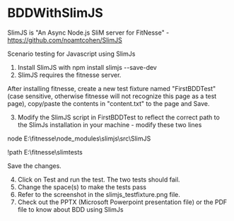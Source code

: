 # BDDWithSlimJS
SlimJS is "An Async Node.js SliM server for FitNesse" - https://github.com/noamtcohen/SlimJS

Scenario testing for Javascript using SlimJs

1. Install SlimJS with npm install slimjs --save-dev
2. SlimJS requires the fitnesse server. 

After installing fitnesse, create a new test fixture named "FirstBDDTest"(case sensitive, otherwise fitnesse will not recognize this page as a test page), copy/paste the contents in "content.txt" to the page and Save.

3. Modify the SlimJS script in FirstBDDTest to reflect the correct path to the SlimJs installation in your machine - modify these two lines

node E:\fitnesse\node_modules\slimjs\src\SlimJS

!path E:\fitnesse\slimtests

Save the changes.

4. Click on Test and run the test. The two tests should fail.
5. Change the space(s) to make the tests pass
6. Refer to the screenshot in the slimjs_testfixture.png file.
7. Check out the PPTX (Microsoft Powerpoint presentation file) or the PDF file to know about BDD using SlimJs
